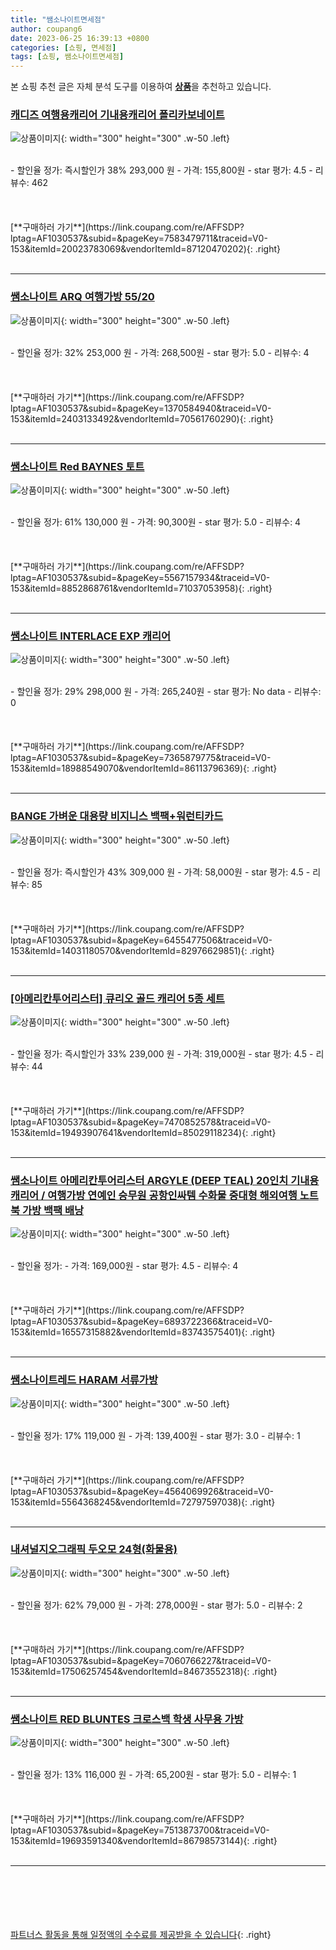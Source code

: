 ```yaml
---
title: "쌤소나이트면세점"
author: coupang6
date: 2023-06-25 16:39:13 +0800
categories: [쇼핑, 면세점]
tags: [쇼핑, 쌤소나이트면세점]
---
```


본 쇼핑 추천 글은 자체 분석 도구를 이용하여 [**상품**](https://link.coupang.com/a/bao1ui)을 추천하고 있습니다.

### [캐디즈 여행용캐리어 기내용캐리어 폴리카보네이트](https://link.coupang.com/re/AFFSDP?lptag=AF1030537&subid=&pageKey=7583479711&traceid=V0-153&itemId=20023783069&vendorItemId=87120470202)

![상품이미지](https://thumbnail10.coupangcdn.com/thumbnails/remote/230x230ex/image/vendor_inventory/0d25/c1acc6efcf109b57d69c81cb057e879524b05fcd0312ea5415886b617047.jpg){: width="300" height="300" .w-50 .left}


<br>
- 할인율 정가: 즉시할인가 38%  293,000   원
- 가격: 155,800원
- star 평가: 4.5
- 리뷰수: 462
<br>
<br>
<br>
<br>
[**구매하러 가기**](https://link.coupang.com/re/AFFSDP?lptag=AF1030537&subid=&pageKey=7583479711&traceid=V0-153&itemId=20023783069&vendorItemId=87120470202){: .right}
<br>
<br>

---

### [쌤소나이트 ARQ 여행가방 55/20](https://link.coupang.com/re/AFFSDP?lptag=AF1030537&subid=&pageKey=1370584940&traceid=V0-153&itemId=2403133492&vendorItemId=70561760290)

![상품이미지](https://thumbnail9.coupangcdn.com/thumbnails/remote/230x230ex/image/retail/images/2020/03/17/19/7/e1d6bbb1-bc07-4e66-8acb-d42beca1cca1.jpg){: width="300" height="300" .w-50 .left}


<br>
- 할인율 정가: 32%  253,000   원
- 가격: 268,500원
- star 평가: 5.0
- 리뷰수: 4
<br>
<br>
<br>
<br>
[**구매하러 가기**](https://link.coupang.com/re/AFFSDP?lptag=AF1030537&subid=&pageKey=1370584940&traceid=V0-153&itemId=2403133492&vendorItemId=70561760290){: .right}
<br>
<br>

---

### [쌤소나이트 Red BAYNES 토트](https://link.coupang.com/re/AFFSDP?lptag=AF1030537&subid=&pageKey=5567157934&traceid=V0-153&itemId=8852868761&vendorItemId=71037053958)

![상품이미지](https://thumbnail9.coupangcdn.com/thumbnails/remote/230x230ex/image/vendor_inventory/7504/4622b3d59c56b76344eb00db8b66d42a1b8e9fc739423b6d88dd85cb075e.jpg){: width="300" height="300" .w-50 .left}


<br>
- 할인율 정가: 61%  130,000   원
- 가격: 90,300원
- star 평가: 5.0
- 리뷰수: 4
<br>
<br>
<br>
<br>
[**구매하러 가기**](https://link.coupang.com/re/AFFSDP?lptag=AF1030537&subid=&pageKey=5567157934&traceid=V0-153&itemId=8852868761&vendorItemId=71037053958){: .right}
<br>
<br>

---

### [쌤소나이트 INTERLACE EXP 캐리어](https://link.coupang.com/re/AFFSDP?lptag=AF1030537&subid=&pageKey=7365879775&traceid=V0-153&itemId=18988549070&vendorItemId=86113796369)

![상품이미지](https://thumbnail6.coupangcdn.com/thumbnails/remote/230x230ex/image/retail/images/2023/05/29/9/4/45622253-fde5-4486-9239-453d41ed188c.jpg){: width="300" height="300" .w-50 .left}


<br>
- 할인율 정가: 29%  298,000   원
- 가격: 265,240원
- star 평가: No data
- 리뷰수: 0
<br>
<br>
<br>
<br>
[**구매하러 가기**](https://link.coupang.com/re/AFFSDP?lptag=AF1030537&subid=&pageKey=7365879775&traceid=V0-153&itemId=18988549070&vendorItemId=86113796369){: .right}
<br>
<br>

---

### [BANGE 가벼운 대용량 비지니스 백팩+워런티카드](https://link.coupang.com/re/AFFSDP?lptag=AF1030537&subid=&pageKey=6455477506&traceid=V0-153&itemId=14031180570&vendorItemId=82976629851)

![상품이미지](https://thumbnail9.coupangcdn.com/thumbnails/remote/230x230ex/image/vendor_inventory/eafd/3204003b92a5fe8532de1fbea2bf6871997016fb2fe19847574a6fc65610.png){: width="300" height="300" .w-50 .left}


<br>
- 할인율 정가: 즉시할인가 43%  309,000   원
- 가격: 58,000원
- star 평가: 4.5
- 리뷰수: 85
<br>
<br>
<br>
<br>
[**구매하러 가기**](https://link.coupang.com/re/AFFSDP?lptag=AF1030537&subid=&pageKey=6455477506&traceid=V0-153&itemId=14031180570&vendorItemId=82976629851){: .right}
<br>
<br>

---

### [[아메리칸투어리스터] 큐리오 골드 캐리어 5종 세트](https://link.coupang.com/re/AFFSDP?lptag=AF1030537&subid=&pageKey=7470852578&traceid=V0-153&itemId=19493907641&vendorItemId=85029118234)

![상품이미지](https://thumbnail7.coupangcdn.com/thumbnails/remote/230x230ex/image/vendor_inventory/319f/5fb238d6454c32297e5b907d44efee5ecf4c0d70b05576ee89bc44d85de5.jpg){: width="300" height="300" .w-50 .left}


<br>
- 할인율 정가: 즉시할인가 33%  239,000   원
- 가격: 319,000원
- star 평가: 4.5
- 리뷰수: 44
<br>
<br>
<br>
<br>
[**구매하러 가기**](https://link.coupang.com/re/AFFSDP?lptag=AF1030537&subid=&pageKey=7470852578&traceid=V0-153&itemId=19493907641&vendorItemId=85029118234){: .right}
<br>
<br>

---

### [쌤소나이트 아메리칸투어리스터 ARGYLE (DEEP TEAL) 20인치 기내용 캐리어 / 여행가방 연예인 승무원 공항인싸템 수화물 중대형 해외여행 노트북 가방 백팩 배낭](https://link.coupang.com/re/AFFSDP?lptag=AF1030537&subid=&pageKey=6893722366&traceid=V0-153&itemId=16557315882&vendorItemId=83743575401)

![상품이미지](https://thumbnail9.coupangcdn.com/thumbnails/remote/230x230ex/image/vendor_inventory/e986/131be0c587e7ac32bff2e4d6286a5dab5c7f0741f9466fc62b5c622f5ed5.png){: width="300" height="300" .w-50 .left}


<br>
- 할인율 정가: 
- 가격: 169,000원
- star 평가: 4.5
- 리뷰수: 4
<br>
<br>
<br>
<br>
[**구매하러 가기**](https://link.coupang.com/re/AFFSDP?lptag=AF1030537&subid=&pageKey=6893722366&traceid=V0-153&itemId=16557315882&vendorItemId=83743575401){: .right}
<br>
<br>

---

### [쌤소나이트레드 HARAM 서류가방](https://link.coupang.com/re/AFFSDP?lptag=AF1030537&subid=&pageKey=4564069926&traceid=V0-153&itemId=5564368245&vendorItemId=72797597038)

![상품이미지](https://thumbnail9.coupangcdn.com/thumbnails/remote/230x230ex/image/retail/images/2020/01/31/16/6/4f1f2d97-68b8-48c9-8bcb-f6bb397cad0c.jpg){: width="300" height="300" .w-50 .left}


<br>
- 할인율 정가: 17%  119,000   원
- 가격: 139,400원
- star 평가: 3.0
- 리뷰수: 1
<br>
<br>
<br>
<br>
[**구매하러 가기**](https://link.coupang.com/re/AFFSDP?lptag=AF1030537&subid=&pageKey=4564069926&traceid=V0-153&itemId=5564368245&vendorItemId=72797597038){: .right}
<br>
<br>

---

### [내셔널지오그래픽 두오모 24형(화물용)](https://link.coupang.com/re/AFFSDP?lptag=AF1030537&subid=&pageKey=7060766227&traceid=V0-153&itemId=17506257454&vendorItemId=84673552318)

![상품이미지](https://thumbnail8.coupangcdn.com/thumbnails/remote/230x230ex/image/vendor_inventory/749d/91c83c26e0c96602882bec3935475aacaf7ee83111c7cf6cd5be0e97182c.jpg){: width="300" height="300" .w-50 .left}


<br>
- 할인율 정가: 62%  79,000   원
- 가격: 278,000원
- star 평가: 5.0
- 리뷰수: 2
<br>
<br>
<br>
<br>
[**구매하러 가기**](https://link.coupang.com/re/AFFSDP?lptag=AF1030537&subid=&pageKey=7060766227&traceid=V0-153&itemId=17506257454&vendorItemId=84673552318){: .right}
<br>
<br>

---

### [쌤소나이트 RED BLUNTES 크로스백 학생 사무용 가방](https://link.coupang.com/re/AFFSDP?lptag=AF1030537&subid=&pageKey=7513873700&traceid=V0-153&itemId=19693591340&vendorItemId=86798573144)

![상품이미지](https://thumbnail10.coupangcdn.com/thumbnails/remote/230x230ex/image/vendor_inventory/0d69/b4b36b0b9de44d5bb530a3da0d1d1fbad43eb50acfc43df1c24d27d616ff.jpg){: width="300" height="300" .w-50 .left}


<br>
- 할인율 정가: 13%  116,000   원
- 가격: 65,200원
- star 평가: 5.0
- 리뷰수: 1
<br>
<br>
<br>
<br>
[**구매하러 가기**](https://link.coupang.com/re/AFFSDP?lptag=AF1030537&subid=&pageKey=7513873700&traceid=V0-153&itemId=19693591340&vendorItemId=86798573144){: .right}
<br>
<br>

---
<br><br><br><br><br> [파트너스 활동을 통해 일정액의 수수료를 제공받을 수 있습니다](https://link.coupang.com/a/bao1ui){: .right}